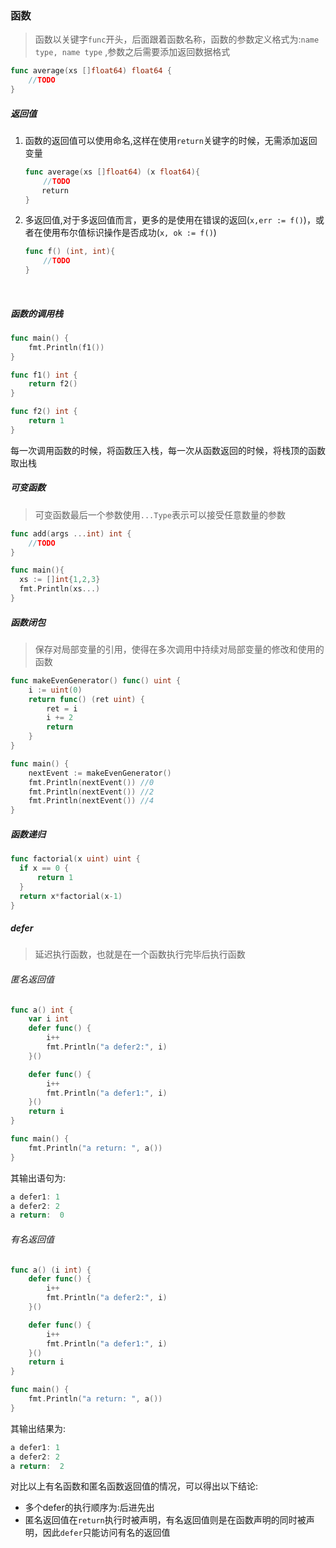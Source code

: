 ### 函数

> 函数以关键字`func`开头，后面跟着函数名称，函数的参数定义格式为:`name type, name type` ,参数之后需要添加返回数据格式

```go
func average(xs []float64) float64 {
    //TODO
}
```

##### 返回值

1. 函数的返回值可以使用命名,这样在使用`return`关键字的时候，无需添加返回变量

   ```go
   func average(xs []float64) (x float64){
       //TODO
     　return
   }
   ```

2. 多返回值,对于多返回值而言，更多的是使用在错误的返回(`x,err := f()`)，或者在使用布尔值标识操作是否成功(`x, ok := f()`)

   ```go
   func f() (int, int){
       //TODO
   }
   ```

   ​

##### 函数的调用栈

```go
func main() {
	fmt.Println(f1())
}

func f1() int {
	return f2()
}

func f2() int {
	return 1
}
```

每一次调用函数的时候，将函数压入栈，每一次从函数返回的时候，将栈顶的函数取出栈



##### 可变函数

> 可变函数最后一个参数使用`...Type`表示可以接受任意数量的参数

```go
func add(args ...int) int {
    //TODO
}

func main(){
  xs := []int{1,2,3}
  fmt.Println(xs...)
}
```



##### 函数闭包

> 保存对局部变量的引用，使得在多次调用中持续对局部变量的修改和使用的函数

```go
func makeEvenGenerator() func() uint {
	i := uint(0)
	return func() (ret uint) {
		ret = i
		i += 2
		return
	}
}

func main() {
	nextEvent := makeEvenGenerator()
	fmt.Println(nextEvent()) //0
	fmt.Println(nextEvent()) //2
	fmt.Println(nextEvent()) //4
}
```



##### 函数递归

```go
func factorial(x uint) uint {
  if x == 0 {
      return 1
  }
  return x*factorial(x-1)
}
```



##### defer

> 延迟执行函数，也就是在一个函数执行完毕后执行函数

###### 匿名返回值

```go
func a() int {
    var i int
	defer func() {
		i++
		fmt.Println("a defer2:", i)
	}()

	defer func() {
		i++
		fmt.Println("a defer1:", i)
	}()
	return i
}

func main() {
	fmt.Println("a return: ", a())
}
```

其输出语句为:

```go
a defer1: 1
a defer2: 2
a return:  0
```



###### 有名返回值

```go
func a() (i int) {
	defer func() {
		i++
		fmt.Println("a defer2:", i)
	}()

	defer func() {
		i++
		fmt.Println("a defer1:", i)
	}()
	return i
}

func main() {
	fmt.Println("a return: ", a())
}
```

其输出结果为:

```go
a defer1: 1
a defer2: 2
a return:  2
```

对比以上有名函数和匿名函数返回值的情况，可以得出以下结论:

- 多个defer的执行顺序为:后进先出
- 匿名返回值在`return`执行时被声明，有名返回值则是在函数声明的同时被声明，因此`defer`只能访问有名的返回值